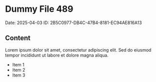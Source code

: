 # Dummy File 489

Date: 2025-04-03
ID: 2B5C0977-DB4C-47B4-8181-EC94AE816A13

## Content

Lorem ipsum dolor sit amet, consectetur adipiscing elit.
Sed do eiusmod tempor incididunt ut labore et dolore magna aliqua.

* Item 1
* Item 2
* Item 3
